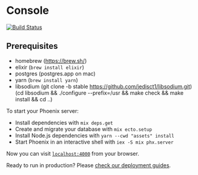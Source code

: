# Console

[![Build Status](https://travis-ci.com/helium/console.svg?token=xtWAyYdyp7b1J2ZaarWy&branch=master)](https://travis-ci.com/helium/console)

## Prerequisites
* homebrew (https://brew.sh/)
* elixir (`brew install elixir`)
* postgres (postgres.app on mac)
* yarn (`brew install yarn`)
* libsodium (git clone -b stable https://github.com/jedisct1/libsodium.git) (cd libsodium && ./configure --prefix=/usr && make check && make install && cd ..)

To start your Phoenix server:

  * Install dependencies with `mix deps.get`
  * Create and migrate your database with `mix ecto.setup`
  * Install Node.js dependencies with `yarn --cwd "assets" install`
  * Start Phoenix in an interactive shell with `iex -S mix phx.server`

Now you can visit [`localhost:4000`](http://localhost:4000) from your browser.

Ready to run in production? Please [check our deployment guides](http://www.phoenixframework.org/docs/deployment).
